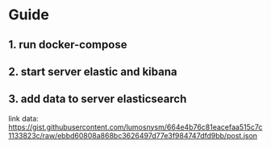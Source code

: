 # Guide

## 1. run docker-compose
## 2. start server elastic and kibana
## 3. add data to server elasticsearch

link data: https://gist.githubusercontent.com/lumosnysm/664e4b76c81eacefaa515c7c1133823c/raw/ebbd60808a868bc3626497d77e3f984747dfd9bb/post.json